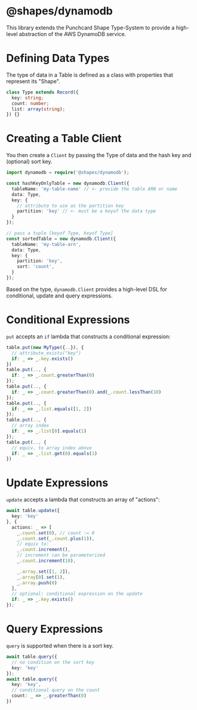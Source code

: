 # @shapes/dynamodb

This library extends the Punchcard Shape Type-System to provide a high-level abstraction of the AWS DynamoDB service.

# Defining Data Types

The type of data in a Table is defined as a class with properties that represent its "Shape".

```ts
class Type extends Record({
  key: string;
  count: number;
  list: array(string);
}) {}
```

# Creating a Table Client

You then create a `Client` by passing the Type of data and the hash key and (optional) sort key.

```ts
import dynamodb = require('@shapes/dynamodb');

const hashKeyOnlyTable = new dynamodb.Client({
  tableName: 'my-table-name' // <- provide the table ARN or name
  data: Type,
  key: {
    // attribute to use as the partition key
    partition: 'key' // <- must be a keyof the data type
  }
});

// pass a tuple [keyof Type, keyof Type]
const sortedTable = new dynamodb.Client({
  tableName: 'my-table-arn',
  data: Type, 
  key: {
    partition: 'key',
    sort: 'count',
  }
});
```

Based on the type, `dynamodb.Client` provides a high-level DSL for conditional, update and query expressions.

# Conditional Expressions

`put` accepts an `if` lambda that constructs a conditional expression:

```ts
table.put(new MyType({..}), {
  // attribute_exists("key")
  if: _ => _.key.exists()
})
table.put(.., {
  if: _ => _.count.greaterThan(0)
});
table.put(.., {
  if: _ => _.count.greaterThan(0).and(_.count.lessThan(10)
});
table.put(.., {
  if: _ => _.list.equals([1, 2])
});
table.put(.., {
  // array index
  if: _ => _.list[0].equals(1)
});
table.put(.., {
  // equiv. to array index above
  if: _ => _.list.get(0).equals(1)
})
```

# Update Expressions

`update` accepts a lambda that constructs an array of "actions":

```ts
await table.update({
  key: 'key'
}, {
  actions: _ => [
    _.count.set(0), // count := 0
    _.count.set(_.count.plus(1)),
    // equiv to:
    _.count.increment(),
    // increment can be parameterized
    _.count.increment(10),

    _.array.set([1, 2]),
    _.array[0].set(1),
    _.array.push(0)
  ],
  // optional: conditional expression on the update
  if: _ => _.key.exists()
});
```

# Query Expressions

`query` is supported when there is a sort key. 

```ts
await table.query({
  // no condition on the sort key
  key: 'key'
});
await table.query({
  key: 'key', 
  // conditional query on the count
  count: _ => _.greaterThan(0)
})
```
